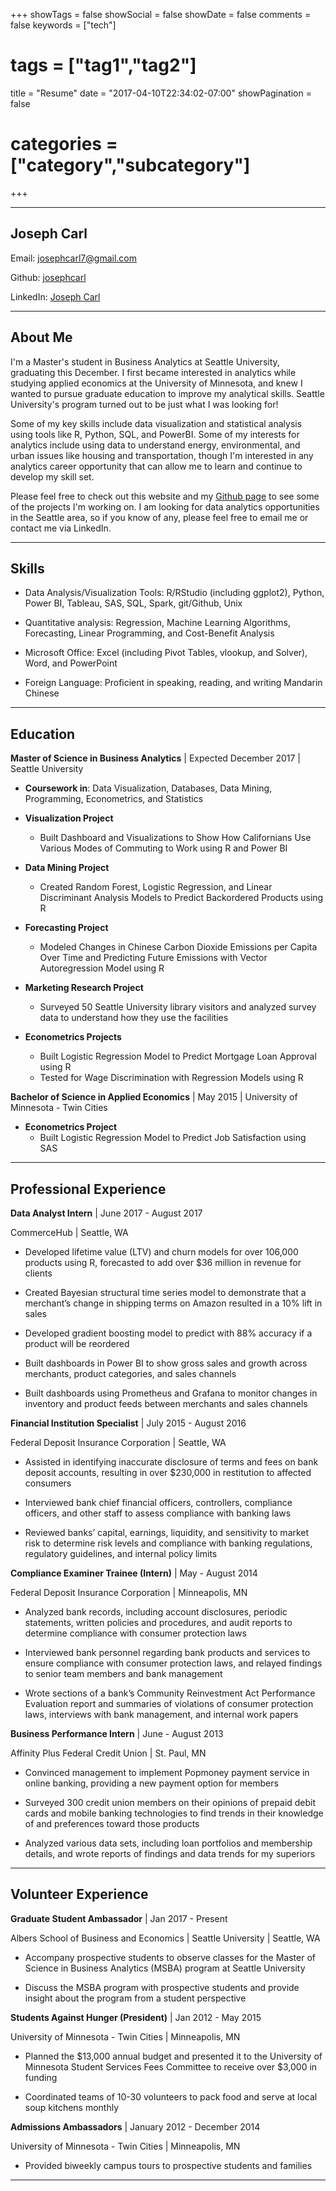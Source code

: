 +++
showTags = false
showSocial = false
showDate = false
comments = false
keywords = ["tech"]
# tags = ["tag1","tag2"]
title = "Resume"
date = "2017-04-10T22:34:02-07:00"
showPagination = false
# categories = ["category","subcategory"]
+++


---

## Joseph Carl

Email: [josephcarl7@gmail.com](mailto:josephcarl7@gmail.com)

Github: [josephcarl](https://github.com/josephcarl)

LinkedIn: [Joseph Carl](https://www.linkedin.com/in/joseph-carl/)

---

## About Me

I'm a Master's student in Business Analytics at Seattle University, graduating this December. I first became interested in analytics while studying applied economics at the University of Minnesota, and knew I wanted to pursue graduate education to improve my analytical skills. Seattle University's program turned out to be just what I was looking for! 

Some of my key skills include data visualization and statistical analysis using tools like R, Python, SQL, and PowerBI. Some of my interests for analytics include using data to understand energy, environmental, and urban issues like housing and transportation, though I'm interested in any analytics career opportunity that can allow me to learn and continue to develop my skill set.

Please feel free to check out this website and my [Github page](https://github.com/josephcarl) to see some of the projects I'm working on. I am looking for data analytics opportunities in the Seattle area, so if you know of any, please feel free to email me or contact me via LinkedIn. 

---

## Skills

- Data Analysis/Visualization Tools: R/RStudio (including ggplot2), Python, Power BI, Tableau, SAS, SQL, Spark, git/Github, Unix

- Quantitative analysis: Regression, Machine Learning Algorithms, Forecasting, Linear Programming, and Cost-Benefit Analysis

- Microsoft Office: Excel (including Pivot Tables, vlookup, and Solver), Word, and PowerPoint

- Foreign Language: Proficient in speaking, reading, and writing Mandarin Chinese

---

## Education

**Master of Science in Business Analytics** | Expected December 2017 | Seattle University

- **Coursework in**: Data Visualization, Databases, Data Mining, Programming, Econometrics, and Statistics 

- **Visualization Project**
  + Built Dashboard and Visualizations to Show How Californians Use Various Modes of Commuting to Work using R and Power BI 

- **Data Mining Project**
  + Created Random Forest, Logistic Regression, and Linear Discriminant Analysis Models to Predict Backordered Products using R
  
- **Forecasting Project**
  + Modeled Changes in Chinese Carbon Dioxide Emissions per Capita Over Time and Predicting Future Emissions with Vector Autoregression Model using R
  
- **Marketing Research Project**
  + Surveyed 50 Seattle University library visitors and analyzed survey data to understand how they use the facilities
  
- **Econometrics Projects**
  + Built Logistic Regression Model to Predict Mortgage Loan Approval using R
  + Tested for Wage Discrimination with Regression Models using R


**Bachelor of Science in Applied Economics** | May 2015 | University of Minnesota - Twin Cities

- **Econometrics Project**
  + Built Logistic Regression Model to Predict Job Satisfaction using SAS

---

## Professional Experience

**Data Analyst Intern** | June 2017 - August 2017

CommerceHub | Seattle, WA

- Developed lifetime value (LTV) and churn models for over 106,000 products using R, forecasted to add over $36 million in revenue for clients

- Created Bayesian structural time series model to demonstrate that a merchant’s change in
shipping terms on Amazon resulted in a 10% lift in sales

- Developed gradient boosting model to predict with 88% accuracy if a product will be reordered

- Built dashboards in Power BI to show gross sales and growth across merchants, product
categories, and sales channels

- Built dashboards using Prometheus and Grafana to monitor changes in inventory and product feeds between merchants and sales channels


**Financial Institution Specialist** | July 2015 - August 2016

Federal Deposit Insurance Corporation | Seattle, WA

- Assisted in identifying inaccurate disclosure of terms and fees on bank deposit accounts, resulting in over $230,000 in restitution to affected consumers

- Interviewed bank chief financial officers, controllers, compliance officers, and other staff to assess compliance with banking laws

- Reviewed banks’ capital, earnings, liquidity, and sensitivity to market risk to determine risk levels and compliance with banking regulations, regulatory guidelines, and internal policy limits

**Compliance Examiner Trainee (Intern)** | May - August 2014

Federal Deposit Insurance Corporation | Minneapolis, MN

- Analyzed bank records, including account disclosures, periodic statements, written policies and procedures, and audit reports to determine compliance with consumer protection laws

- Interviewed bank personnel regarding bank products and services to ensure compliance with consumer protection laws, and relayed findings to senior team members and bank management

- Wrote sections of a bank’s Community Reinvestment Act Performance Evaluation report and summaries of violations of consumer protection laws, interviews with bank management, and internal work papers

**Business Performance Intern** | June - August 2013

Affinity Plus Federal Credit Union | St. Paul, MN

- Convinced management to implement Popmoney payment service in online banking, providing a new payment option for members

- Surveyed 300 credit union members on their opinions of prepaid debit cards and mobile banking technologies to find trends in their knowledge of and preferences toward those products

- Analyzed various data sets, including loan portfolios and membership details, and wrote reports of findings and data trends for my superiors

---

## Volunteer Experience

**Graduate Student Ambassador** | Jan 2017 - Present

Albers School of Business and Economics | Seattle University | Seattle, WA

- Accompany prospective students to observe classes for the Master of Science in Business Analytics (MSBA) program at Seattle University 

- Discuss the MSBA program with prospective students and provide insight about the program from a student perspective

**Students Against Hunger (President)** | Jan 2012 - May 2015

University of Minnesota - Twin Cities | Minneapolis, MN

- Planned the $13,000 annual budget and presented it to the University of Minnesota Student Services Fees Committee to receive over $3,000 in funding

- Coordinated teams of 10-30 volunteers to pack food and serve at local soup kitchens monthly

**Admissions Ambassadors** | January 2012 - December 2014

University of Minnesota - Twin Cities | Minneapolis, MN

- Provided biweekly campus tours to prospective students and families

---